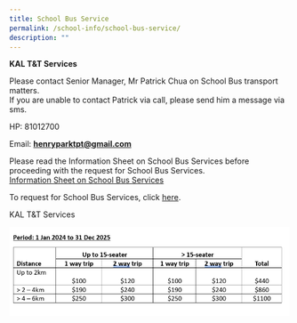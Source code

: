 ```yaml
---
title: School Bus Service
permalink: /school-info/school-bus-service/
description: ""
---
```

**KAL T&amp;T Services**
 
Please contact Senior Manager, Mr Patrick Chua on School Bus transport matters.  <br>
If you are unable to contact Patrick via call, please send him a message via sms.  
  

HP: 81012700

Email:&nbsp;**[henryparktpt@gmail.com](mailto:henryparktpt@gmail.com)**

  
Please read the Information Sheet on School Bus Services before proceeding with the request for School Bus Services.  
[Information Sheet on School Bus Services](/files/Information%20Sheet%20on%20School%20Bus%20Services%20in%202021.pdf)  
  
To request for School Bus Services, click&nbsp;[here](https://docs.google.com/forms/d/e/1FAIpQLSfl_2ZXbTrZyLcazI_xoTirGI2-eP3UJ7DMqut8grtO8rTiXg/viewform).

KAL T&amp;T Services

![KAL T&amp;T Services](/images/kal%20t&amp;t%20base%20period.PNG)
